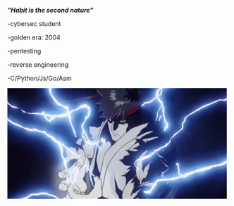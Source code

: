 ***"Habit is the second nature"***

-cybersec student 

-golden era: 2004

-pentesting

-reverse engineering

-C/Python/Js/Go/Asm


![ryu](ryu_hadouken.gif)


